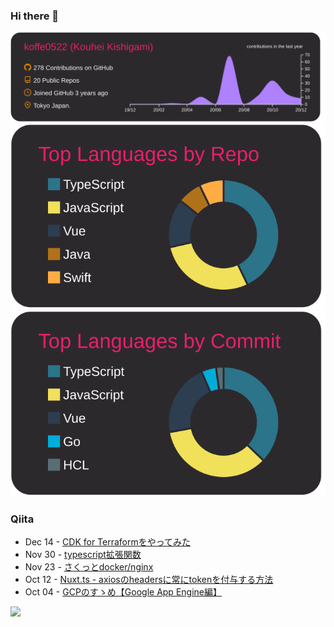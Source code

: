 ### Hi there 👋

[![](https://raw.githubusercontent.com/koffe0522/koffe0522/main/profile-summary-card-output/monokai/0-profile-details.svg)](https://github.com/vn7n24fzkq/github-profile-summary-cards)
[![](https://raw.githubusercontent.com/koffe0522/koffe0522/main/profile-summary-card-output/monokai/1-repos-per-language.svg)](https://github.com/vn7n24fzkq/github-profile-summary-cards)
[![](https://raw.githubusercontent.com/koffe0522/koffe0522/main/profile-summary-card-output/monokai/2-most-commit-language.svg)](https://github.com/vn7n24fzkq/github-profile-summary-cards)

### Qiita

<!-- qiita start -->
- Dec 14 - [CDK for Terraformをやってみた](https://qiita.com/ovama-koffee/items/6ac97705fa96f3d125d9)
- Nov 30 - [typescript拡張関数](https://qiita.com/ovama-koffee/items/7ec91e566171ccf2c74b)
- Nov 23 - [さくっとdocker/nginx](https://qiita.com/ovama-koffee/items/a53b8c7e210a8e6d91d9)
- Oct 12 - [Nuxt.ts - axiosのheadersに常にtokenを付与する方法](https://qiita.com/ovama-koffee/items/750284d9dca833da047e)
- Oct 04 - [GCPのすゝめ【Google App Engine編】](https://qiita.com/ovama-koffee/items/060e64f7121aded4ed44)
<!-- qiita end -->

![](https://komarev.com/ghpvc/?username=koffe0522&color=green)

<!--
**koffe0522/koffe0522** is a ✨ _special_ ✨ repository because its `README.md` (this file) appears on your GitHub profile.

Here are some ideas to get you started:

- 🔭 I’m currently working on ...
- 🌱 I’m currently learning ...
- 👯 I’m looking to collaborate on ...
- 🤔 I’m looking for help with ...
- 💬 Ask me about ...
- 📫 How to reach me: ...
- 😄 Pronouns: ...
- ⚡ Fun fact: ...
-->
